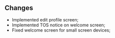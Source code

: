 ## Changes

- Implemented edit profile screen;
- Implemented TOS notice on welcome screen;
- Fixed welcome screen for small screen devices;